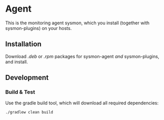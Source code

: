 # Agent

This is the monitoring agent sysmon, which you install (together with sysmon-plugins) on your hosts.

## Installation

Download *.deb* or *.rpm* packages for sysmon-agent *and* sysmon-plugins, and install.

## Development

### Build & Test

Use the gradle build tool, which will download all required dependencies:

```shell
./gradlew clean build
```
